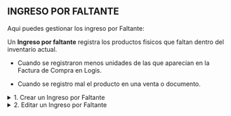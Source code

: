 ## **INGRESO POR FALTANTE**

Aqui puedes gestionar los ingreso por Faltante:  

Un **Ingreso por faltante** registra los productos fisicos que faltan dentro del inventario actual.  

- Cuando se registraron menos unidades de las que aparecian en la Factura de Compra en Logis.  

- Cuando se registro mal el producto en una venta o documento.  

<details><summary class="text-primary">1. Crear un Ingreso por Faltante</summary>
        <p>1.1 En la esquina inferior derecha, haz clic en el <b>Boton + Rojo</b></p>
        <p>1.2 Selecciona el <b>Vendedor</b> responsable.</p>
        <p>1.3 Selecciona el <b>Almacén</b> al que pertenece el producto a registar.</p>
        <p>1.4 Agrega el producto o los productos que aparecen como faltantes.</p>
</details>

<details><summary class="text-primary">2. Editar un Ingreso por Faltante</summary>
        <p>2.1 Haz clic derecho sobre el Egreso y selecciona <b>Editar</b>.</p>
        <p>2.2 Edita los campos necesarios (Almacén y Producto(s)).</p>
        <p>2.3 Haz clic en <b>Guardar</b>.</p>
</details>